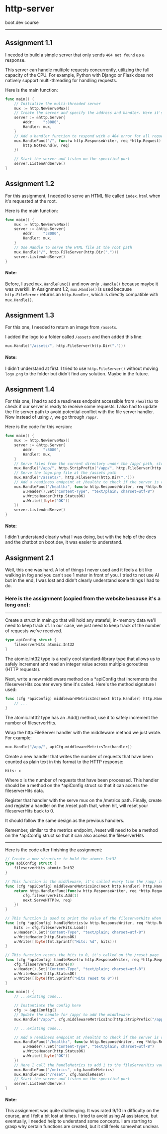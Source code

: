 # http-server

boot.dev course

---

## Assignment 1.1

I needed to build a simple server that only sends `404 not found` as a response.

This server can handle multiple requests concurrently, utilizing the full capacity of the CPU. For example, Python with Django or Flask does not natively support multi-threading for handling requests.

Here is the main function:

```go
func main() {
    // Initialize the multi-threaded server
	mux := http.NewServeMux()
    // Create the server and specify the address and handler. Here it's port 8080 and the handler is the mux variable
	server := &http.Server{
		Addr:    ":8080",
		Handler: mux,
	}
    // Add a handler function to respond with a 404 error for all requests
	mux.HandleFunc("/", func(w http.ResponseWriter, req *http.Request) {
		http.NotFound(w, req)
	})

    // Start the server and listen on the specified port
	server.ListenAndServe()
}
```

## Assignment 1.2

For this assignment, I needed to serve an HTML file called `index.html` when it's requested at the root.

Here is the main function:

```go
func main() {
	mux := http.NewServeMux()
	server := &http.Server{
		Addr:    ":8080",
		Handler: mux,
	}
    // Use Handle to serve the HTML file at the root path
	mux.Handle("/", http.FileServer(http.Dir(".")))
	server.ListenAndServe()
}
```

#### Note: 
Before, I used `mux.HandleFunc()` and now only `.Handle()` because maybe it was overkill. In Assignment 1.2, `mux.Handle()` is used because `http.FileServer` returns an `http.Handler`, which is directly compatible with `mux.Handle()`.

## Assignment 1.3

For this one, I needed to return an image from `/assets`.

I added the logo to a folder called `/assets` and then added this line:
```go
mux.Handle("/assets/", http.FileServer(http.Dir(".")))
```
#### Note:
I didn't understand at first. I tried to use `http.FileServer()` without moving `logo.png` to the folder but didn't find any solution. Maybe in the future.

## Assignment 1.4

For this one, I had to add a readiness endpoint accessible from `/healthz` to check if our server is ready to receive some requests. I also had to update the file server path to avoid potential conflict with the file server handler. Now instead of using `/`, we go through `/app/`.

Here is the code for this version:
```go
func main() {
	mux := http.NewServeMux()
	server := &http.Server{
		Addr:    ":8080",
		Handler: mux,
	}
    // Serve files from the current directory under the /app/ path, stripping the /app/ prefix
	mux.Handle("/app/", http.StripPrefix("/app/", http.FileServer(http.Dir("."))))
    // Serve the logo.png file at the /assets path
	mux.Handle("/assets/", http.FileServer(http.Dir(".")))
    // Add a readiness endpoint at /healthz to check if the server is ready to receive requests
	mux.HandleFunc("/healthz", func(w http.ResponseWriter, req *http.Request) {
		w.Header().Set("Content-Type", "text/plain; charset=utf-8")
		w.WriteHeader(http.StatusOK)
		w.Write([]byte("OK"))
	})
	server.ListenAndServe()
}
```

#### Note: 
I didn't understand clearly what I was doing, but with the help of the docs and the chatbot on boot.dev, it was easier to understand. 


## Assignment 2.1

Well, this one was hard. A lot of things I never used and it feels a bit like walking in fog and you can't see 1 meter in front of you. I tried to not use AI but in the end, I was lost and didn't clearly understand some things I had to do. 

### Here is the assignment (copied from the website because it's a long one):
---
Create a struct in main.go that will hold any stateful, in-memory data we'll need to keep track of. In our case, we just need to keep track of the number of requests we've received.

```go
type apiConfig struct {
	fileserverHits atomic.Int32
}
```

The atomic.Int32 type is a really cool standard-library type that allows us to safely increment and read an integer value across multiple goroutines (HTTP requests).

Next, write a new middleware method on a *apiConfig that increments the fileserverHits counter every time it's called. Here's the method signature I used:
```go
func (cfg *apiConfig) middlewareMetricsInc(next http.Handler) http.Handler {
	// ...
}
```

The atomic.Int32 type has an .Add() method, use it to safely increment the number of fileserverHits.

Wrap the http.FileServer handler with the middleware method we just wrote. For example:
```go
mux.Handle("/app/", apiCfg.middlewareMetricsInc(handler))
```

Create a new handler that writes the number of requests that have been counted as plain text in this format to the HTTP response:

```
Hits: x
```

Where x is the number of requests that have been processed. This handler should be a method on the *apiConfig struct so that it can access the fileserverHits data.

Register that handler with the serve mux on the /metrics path.
Finally, create and register a handler on the /reset path that, when hit, will reset your fileserverHits back to 0.

It should follow the same design as the previous handlers.

Remember, similar to the metrics endpoint, /reset will need to be a method on the *apiConfig struct so that it can also access the fileserverHits

---

Here is the code after finishing the assignment:

```go
// Create a new structure to hold the atomic.Int32
type apiConfig struct {
	fileserverHits atomic.Int32
}

// This function is the middleware, it's called every time the /app/ is reached
func (cfg *apiConfig) middlewareMetricsInc(next http.Handler) http.Handler {
	return http.HandlerFunc(func(w http.ResponseWriter, req *http.Request) {
		cfg.fileserverHits.Add(1)
		next.ServeHTTP(w, req)
	})
}

// This function is used to print the value of the fileserverHits when it's called on the /metrics page
func (cfg *apiConfig) handleMetrics(w http.ResponseWriter, req *http.Request) {
	hits := cfg.fileserverHits.Load()
	w.Header().Set("Content-Type", "text/plain; charset=utf-8")
	w.WriteHeader(http.StatusOK)
	w.Write([]byte(fmt.Sprintf("Hits: %d", hits)))
}

// This function resets the hits to 0, it's called on the /reset page
func (cfg *apiConfig) handleReset(w http.ResponseWriter, req *http.Request) {
	cfg.fileserverHits.Store(0)
	w.Header().Set("Content-Type", "text/plain; charset=utf-8")
	w.WriteHeader(http.StatusOK)
	w.Write([]byte(fmt.Sprintf("Hits reset to 0")))
}

func main() {
	// ...existing code...

	// Instantiate the config here
	cfg := &apiConfig{}
	// Update the handle for /app/ to add the middleware
	mux.Handle("/app/", cfg.middlewareMetricsInc(http.StripPrefix("/app/", http.FileServer(http.Dir(".")))))

	// ...existing code...

	// Add a readiness endpoint at /healthz to check if the server is ready to receive requests
	mux.HandleFunc("/healthz", func(w http.ResponseWriter, req *http.Request) {
		w.Header().Set("Content-Type", "text/plain; charset=utf-8")
		w.WriteHeader(http.StatusOK)
		w.Write([]byte("OK"))
	})
	// Here I call the handleMetrics to add 1 to the fileServerHits variable and the reset.
	mux.HandleFunc("/metrics", cfg.handleMetrics)
	mux.HandleFunc("/reset", cfg.handleReset)
	// Start the server and listen on the specified port
	server.ListenAndServe()
}
```
#### Note:
 This assignment was quite challenging. It was rated 9/10 in difficulty on the course, and I felt a bit lost at times. I tried to avoid using AI assistance, but eventually, I needed help to understand some concepts. I am starting to grasp why certain functions are created, but it still feels somewhat unclear.